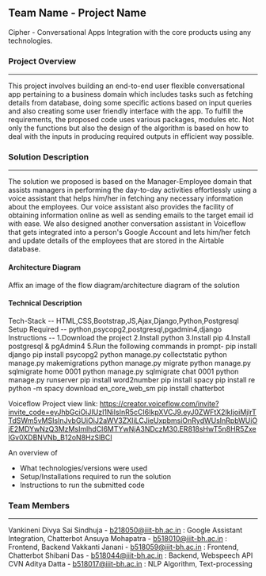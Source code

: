 ## Team Name - Project Name

Cipher - Conversational Apps Integration with the core products using any technologies.

### Project Overview
----------------------------------

This project involves building an end-to-end user flexible conversational app pertaining to a business domain which includes tasks such as fetching details from database, doing some specific actions based on input queries and also creating some user friendly interface with the app. To fulfill the requirements, the proposed code uses various packages, modules etc. Not only the functions but also the design of the algorithm is based on how to deal with the inputs in producing required outputs in efficient way possible.


### Solution Description
----------------------------------

The solution we proposed is based on the Manager-Employee domain that assists managers in performing the day-to-day activities effortlessly using a voice assistant that helps him/her in fetching any necessary information about the employees. Our voice assistant also provides the facility of obtaining information online as well as sending emails to the target email id with ease. We also designed another conversation assistant in Voiceflow that gets integrated into a person's Google Account and lets him/her fetch and update details of the employees that are stored in the Airtable database.

#### Architecture Diagram

Affix an image of the flow diagram/architecture diagram of the solution


#### Technical Description

Tech-Stack -- HTML,CSS,Bootstrap,JS,Ajax,Django,Python,Postgresql
Setup Required -- python,psycopg2,postgresql,pgadmin4,django
Instructions --
1.Download the project
2.Install python
3.Install pip
4.Install postgresql & pgAdmin4
5.Run the following commands in prompt-
    pip install django
    pip install psycopg2
    python manage.py collectstatic
    python manage.py makemigrations
    python manage.py migrate 
    python manage.py sqlmigrate home 0001
    python manage.py sqlmigrate chat 0001
    python manage.py runserver
    pip install word2number
    pip install spacy
    pip install re
    python -m spacy download en_core_web_sm
    pip install chatterbot

Voiceflow Project view link: https://creator.voiceflow.com/invite?invite_code=eyJhbGciOiJIUzI1NiIsInR5cCI6IkpXVCJ9.eyJ0ZWFtX2lkIjoiMjlrTTdSWm5vMSIsInJvbGUiOiJ2aWV3ZXIiLCJieUxpbmsiOnRydWUsInRpbWUiOjE2MDYwNzQ3MzMsImlhdCI6MTYwNjA3NDczM30.ER818sHwT5n8HR5ZxelGv0XDBNVNb_B12oN8HzSlBCI

An overview of 
* What technologies/versions were used
* Setup/Installations required to run the solution
* Instructions to run the submitted code

### Team Members
----------------------------------

Vankineni Divya Sai Sindhuja - b218050@iiit-bh.ac.in : Google Assistant Integration, Chatterbot
Ansuya Mohapatra             - b518010@iiit-bh.ac.in : Frontend, Backend
Vakkanti Janani              - b518059@iiit-bh.ac.in : Frontend, Chatterbot
Shibani Das                  - b518044@iiit-bh.ac.in : Backend, Webspeech API
CVN Aditya Datta             - b518017@iiit-bh.ac.in : NLP Algorithm, Text-processing 
